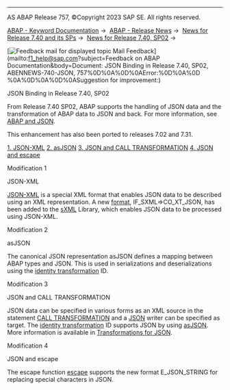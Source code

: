   

* * *

AS ABAP Release 757, ©Copyright 2023 SAP SE. All rights reserved.

[ABAP - Keyword Documentation](javascript:call_link\('abenabap.htm'\)) →  [ABAP - Release News](javascript:call_link\('abennews.htm'\)) →  [News for Release 7.40 and its SPs](javascript:call_link\('abennews-740.htm'\)) →  [News for Release 7.40, SP02](javascript:call_link\('abennews-740_sp02.htm'\)) → 

 [![](Mail.gif?object=Mail.gif&sap-language=EN "Feedback mail for displayed topic") Mail Feedback](mailto:f1_help@sap.com?subject=Feedback on ABAP Documentation&body=Document: JSON Binding in Release 7.40, SP02, ABENNEWS-740-JSON, 757%0D%0A%0D%0AError:%0D%0A%0D
%0A%0D%0A%0D%0ASuggestion for improvement:)

JSON Binding in Release 7.40, SP02

From Release 7.40 SP02, ABAP supports the handling of JSON data and the transformation of ABAP data to JSON and back. For more information, see [ABAP and JSON](javascript:call_link\('abenabap_json.htm'\)).

This enhancement has also been ported to releases 7.02 and 7.31.

[1\. JSON-XML](#!ABAP_MODIFICATION_1@1@)
[2\. asJSON](#!ABAP_MODIFICATION_2@2@)
[3\. JSON and CALL TRANSFORMATION](#!ABAP_MODIFICATION_3@3@)
[4\. JSON and escape](#!ABAP_MODIFICATION_4@4@)

Modification 1   

JSON-XML

[JSON-XML](javascript:call_link\('abenabap_json_xml.htm'\)) is a special XML format that enables JSON data to be described using an XML representation. A new [format](javascript:call_link\('abenabap_sxml_lib_formats.htm'\)), IF\_SXML=>CO\_XT\_JSON, has been added to the [sXML](javascript:call_link\('abensxml_library_glosry.htm'\) "Glossary Entry") Library, which enables JSON data to be processed using JSON-XML.

Modification 2   

asJSON

The canonical JSON representation asJSON defines a mapping between ABAP types and JSON. This is used in serializations and deserializations using the [identity transformation](javascript:call_link\('abenid_trafo_glosry.htm'\) "Glossary Entry") ID.

Modification 3   

JSON and CALL TRANSFORMATION

JSON data can be specified in various forms as an XML source in the statement [CALL TRANSFORMATION](javascript:call_link\('abapcall_transformation.htm'\)) and a [JSON](javascript:call_link\('abenjson_writer_glosry.htm'\) "Glossary Entry") writer can be specified as target. The [identity transformation](javascript:call_link\('abenid_trafo_glosry.htm'\) "Glossary Entry") ID supports JSON by using [asJSON](javascript:call_link\('abenasjson_glosry.htm'\) "Glossary Entry"). More information is available in [Transformations for JSON](javascript:call_link\('abenabap_json_trafos.htm'\)).

Modification 4   

JSON and escape

The escape function [escape](javascript:call_link\('abenescape_functions.htm'\)) supports the new format E\_JSON\_STRING for replacing special characters in JSON.